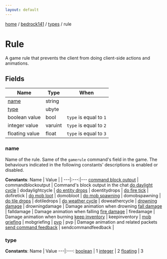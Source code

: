 ```yaml
---
layout: default
---
```


[home](/)  /  [bedrock141](/protocol/bedrock141)  /  [types](/protocol/bedrock141/types)  /  rule

# Rule

A game rule that prevents the client from doing client-side actions and animations.

## Fields

Name | Type | When
---|---|:---:
[name](#name) | string | 
[type](#type) | ubyte | 
boolean value | bool | <code>type</code> is equal to <code>1</code>
integer value | varuint | <code>type</code> is equal to <code>2</code>
floating value | float | <code>type</code> is equal to <code>3</code>

### name

Name of the rule. Same of the `gamerule` command's field in the game.
The behaviours indicated in the following constants' descriptions is enabled or disabled.

**Constants**:
Name | Value |  |
---|:---:|---
[command block output](name_command-block-output) | commandblockoutput | Command's block output in the chat
[do daylight cycle](name_do-daylight-cycle) | dodaylightcycle | 
[do entity drops](name_do-entity-drops) | doentitydrops | 
[do fire tick](name_do-fire-tick) | dofiretick | 
[do mob loot](name_do-mob-loot) | domobloot | 
[do mob spawning](name_do-mob-spawning) | domobspawning | 
[do tile drops](name_do-tile-drops) | dotiledrops | 
[do weather cycle](name_do-weather-cycle) | doweathercycle | 
[drowning damage](name_drowning-damage) | drowningdamage | Damage animation when drowning
[fall damage](name_fall-damage) | falldamage | Damage animation when falling
[fire damage](name_fire-damage) | firedamage | Damage animation when burning
[keep inventory](name_keep-inventory) | keepinventory | 
[mob griefing](name_mob-griefing) | mobgriefing | 
[pvp](name_pvp) | pvp | Damage animation and related packets
[send command feedback](name_send-command-feedback) | sendcommandfeedback | 

### type

**Constants**:
Name | Value
---|:---:
[boolean](type_boolean) | 1
[integer](type_integer) | 2
[floating](type_floating) | 3

